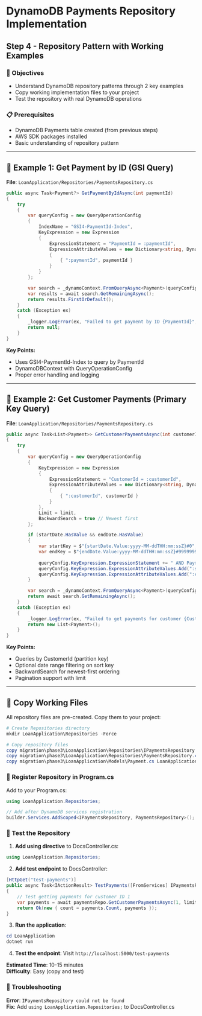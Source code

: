 # DynamoDB Payments Repository Implementation
## Step 4 - Repository Pattern with Working Examples

### 🎯 Objectives
- Understand DynamoDB repository patterns through 2 key examples
- Copy working implementation files to your project
- Test the repository with real DynamoDB operations

### 📋 Prerequisites
- DynamoDB Payments table created (from previous steps)
- AWS SDK packages installed
- Basic understanding of repository pattern

---

## 📝 Example 1: Get Payment by ID (GSI Query)

**File**: `LoanApplication/Repositories/PaymentsRepository.cs`

```csharp
public async Task<Payment?> GetPaymentByIdAsync(int paymentId)
{
    try
    {
        var queryConfig = new QueryOperationConfig
        {
            IndexName = "GSI4-PaymentId-Index",
            KeyExpression = new Expression
            {
                ExpressionStatement = "PaymentId = :paymentId",
                ExpressionAttributeValues = new Dictionary<string, DynamoDBEntry>
                {
                    { ":paymentId", paymentId }
                }
            }
        };

        var search = _dynamoContext.FromQueryAsync<Payment>(queryConfig);
        var results = await search.GetRemainingAsync();
        return results.FirstOrDefault();
    }
    catch (Exception ex)
    {
        _logger.LogError(ex, "Failed to get payment by ID {PaymentId}", paymentId);
        return null;
    }
}
```

**Key Points:**
- Uses GSI4-PaymentId-Index to query by PaymentId
- DynamoDBContext with QueryOperationConfig
- Proper error handling and logging

---

## 📝 Example 2: Get Customer Payments (Primary Key Query)

**File**: `LoanApplication/Repositories/PaymentsRepository.cs`

```csharp
public async Task<List<Payment>> GetCustomerPaymentsAsync(int customerId, DateTime? startDate = null, DateTime? endDate = null, int limit = 50)
{
    try
    {
        var queryConfig = new QueryOperationConfig
        {
            KeyExpression = new Expression
            {
                ExpressionStatement = "CustomerId = :customerId",
                ExpressionAttributeValues = new Dictionary<string, DynamoDBEntry>
                {
                    { ":customerId", customerId }
                }
            },
            Limit = limit,
            BackwardSearch = true // Newest first
        };

        if (startDate.HasValue && endDate.HasValue)
        {
            var startKey = $"{startDate.Value:yyyy-MM-ddTHH:mm:ssZ}#0";
            var endKey = $"{endDate.Value:yyyy-MM-ddTHH:mm:ssZ}#999999999";
            
            queryConfig.KeyExpression.ExpressionStatement += " AND PaymentDateId BETWEEN :startKey AND :endKey";
            queryConfig.KeyExpression.ExpressionAttributeValues.Add(":startKey", startKey);
            queryConfig.KeyExpression.ExpressionAttributeValues.Add(":endKey", endKey);
        }

        var search = _dynamoContext.FromQueryAsync<Payment>(queryConfig);
        return await search.GetRemainingAsync();
    }
    catch (Exception ex)
    {
        _logger.LogError(ex, "Failed to get payments for customer {CustomerId}", customerId);
        return new List<Payment>();
    }
}
```

**Key Points:**
- Queries by CustomerId (partition key)
- Optional date range filtering on sort key
- BackwardSearch for newest-first ordering
- Pagination support with limit

---

## 📁 Copy Working Files

All repository files are pre-created. Copy them to your project:

```powershell
# Create Repositories directory
mkdir LoanApplication\Repositories -Force

# Copy repository files
copy migration\phase3\LoanApplication\Repositories\IPaymentsRepository.cs LoanApplication\Repositories\
copy migration\phase3\LoanApplication\Repositories\PaymentsRepository.cs LoanApplication\Repositories\
copy migration\phase3\LoanApplication\Models\Payment.cs LoanApplication\Models\
```

### 🔧 Register Repository in Program.cs

Add to your Program.cs:
```csharp
using LoanApplication.Repositories;

// Add after DynamoDB services registration
builder.Services.AddScoped<IPaymentsRepository, PaymentsRepository>();
```

### 🧪 Test the Repository

1. **Add using directive** to DocsController.cs:
```csharp
using LoanApplication.Repositories;
```

2. **Add test endpoint** to DocsController:
```csharp
[HttpGet("test-payments")]
public async Task<IActionResult> TestPayments([FromServices] IPaymentsRepository paymentsRepo)
{
    // Test getting payments for customer ID 1
    var payments = await paymentsRepo.GetCustomerPaymentsAsync(1, limit: 10);
    return Ok(new { count = payments.Count, payments });
}
```

3. **Run the application**:
```powershell
cd LoanApplication
dotnet run
```

4. **Test the endpoint**: Visit `http://localhost:5000/test-payments`

**Estimated Time**: 10-15 minutes  
**Difficulty**: Easy (copy and test)

### 🚨 Troubleshooting

**Error**: `IPaymentsRepository could not be found`  
**Fix**: Add `using LoanApplication.Repositories;` to DocsController.cs